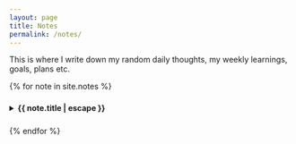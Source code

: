 ```yaml
---
layout: page
title: Notes
permalink: /notes/
---
```


This is where I write down my random daily thoughts, my weekly learnings, goals, plans etc.

{% for note in site.notes %}
<details class="note-item">
  <summary>{{ note.title | escape }}</summary>
  <p class="note-date">Last updated: {{ note.last_modified_at | date: "%B %-d, %Y" }}</p>
  {{ note.content }} <!-- Always show full content -->
</details>
{% endfor %}


<style>
  .note-item {
    margin-bottom: 1rem;
  }
  .note-date {
    font-size: 0.8rem;
    color: #666;
  }
  details summary {
    cursor: pointer;
    font-weight: bold;
    padding: 0.5rem 0;
  }
  details summary:hover {
    color: #0366d6;
  }
</style>
